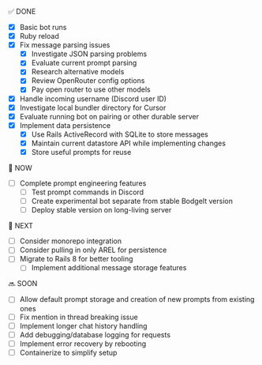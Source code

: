 ✅ DONE

- [x] Basic bot runs
- [x] Ruby reload
- [x] Fix message parsing issues
  - [x] Investigate JSON parsing problems
  - [x] Evaluate current prompt parsing
  - [x] Research alternative models
  - [x] Review OpenRouter config options
  - [x] Pay open router to use other models
- [x] Handle incoming username (Discord user ID)
- [x] Investigate local bundler directory for Cursor
- [x] Evaluate running bot on pairing or other durable server
- [x] Implement data persistence
  - [x] Use Rails ActiveRecord with SQLite to store messages
  - [x] Maintain current datastore API while implementing changes
  - [x] Store useful prompts for reuse

🔄 NOW

- [ ] Complete prompt engineering features
  - [ ] Test prompt commands in Discord
  - [ ] Create experimental bot separate from stable BodgeIt version
  - [ ] Deploy stable version on long-living server

🎯 NEXT

- [ ] Consider monorepo integration
- [ ] Consider pulling in only AREL for persistence
- [ ] Migrate to Rails 8 for better tooling
  - [ ] Implement additional message storage features

🔜 SOON

- [ ] Allow default prompt storage and creation of new prompts from existing ones
- [ ] Fix mention in thread breaking issue
- [ ] Implement longer chat history handling
- [ ] Add debugging/database logging for requests
- [ ] Implement error recovery by rebooting
- [ ] Containerize to simplify setup